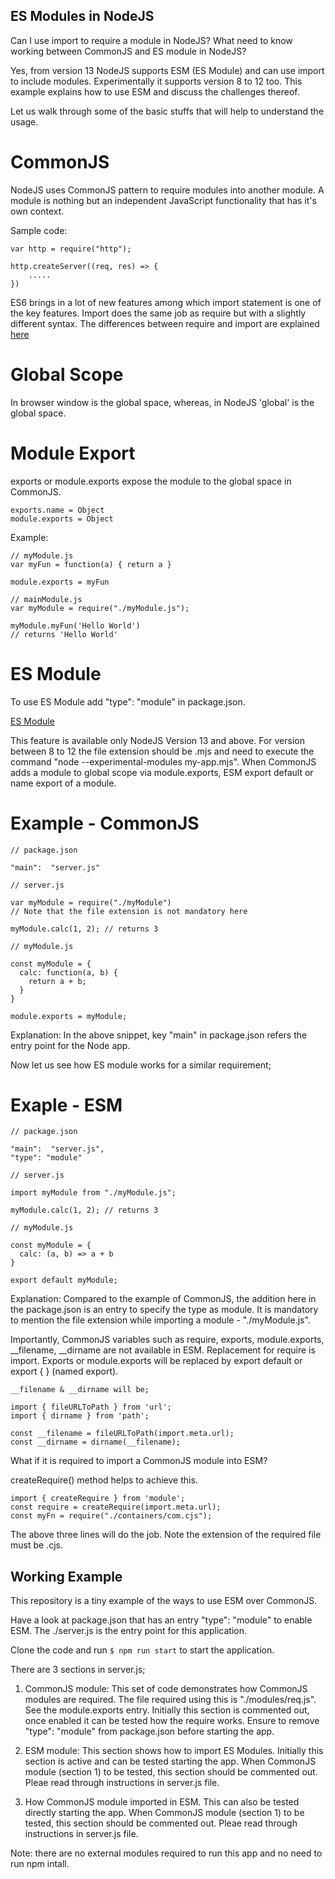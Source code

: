 ## ES Modules in NodeJS
Can I use import to require a module in NodeJS?
What need to know working between CommonJS and ES module in NodeJS?

Yes, from version 13 NodeJS supports ESM (ES Module) and can use import to include modules. Experimentally it supports version 8 to 12 too. This example explains how to use ESM and discuss the challenges thereof.

Let us walk through some of the basic stuffs that will help to understand the usage.

# CommonJS
NodeJS uses CommonJS pattern to require modules into another module. A module is nothing but an independent JavaScript functionality that has it's own context. 

Sample code:
```
var http = require("http");

http.createServer((req, res) => {
    .....
})
```

ES6 brings in a lot of new features among which import statement is one of the key features. Import does the same job as require but with a slightly different syntax. The differences between require and import are explained [here](https://stackoverflow.com/questions/46677752/the-difference-between-requirex-and-import-x#answers-header) 

# Global Scope
In browser window is the global space, whereas, in NodeJS 'global' is the global space.

# Module Export
exports or module.exports expose the module to the global space in CommonJS.

```
exports.name = Object
module.exports = Object
```

Example:
```
// myModule.js
var myFun = function(a) { return a }

module.exports = myFun

// mainModule.js
var myModule = require("./myModule.js");

myModule.myFun('Hello World')
// returns 'Hello World'
```

# ES Module
To use ES Module add "type": "module" in package.json.

[ES Module](https://nodejs.org/api/esm.html#esm_introduction)

This feature is available only NodeJS Version 13 and above. For version between 8 to 12 the file extension should be .mjs and need to execute the command "node --experimental-modules my-app.mjs". When CommonJS adds a module to global scope via module.exports, ESM export default or name export of a module. 

# Example - CommonJS
```
// package.json

"main":  "server.js"

// server.js

var myModule = require("./myModule")
// Note that the file extension is not mandatory here

myModule.calc(1, 2); // returns 3

// myModule.js

const myModule = {
  calc: function(a, b) {
    return a + b;
  }
}

module.exports = myModule;
```

Explanation:
In the above snippet, key "main" in package.json refers the entry point for the Node app. 

Now let us see how ES module works for a similar requirement;

# Exaple - ESM
```
// package.json

"main":  "server.js",
"type": "module"

// server.js

import myModule from "./myModule.js";

myModule.calc(1, 2); // returns 3

// myModule.js

const myModule = {
  calc: (a, b) => a + b
}

export default myModule;
```

Explanation:
Compared to the example of CommonJS, the addition here in the package.json is an entry to specify the type as module. It is mandatory to mention the file extension while importing a module - "./myModule.js".

Importantly, CommonJS variables such as require, exports, module.exports, __filename, __dirname are not available in ESM. Replacement for require is import. Exports or module.exports will be replaced by export default or export { <ModuleName> } (named export). 

```
__filename & __dirname will be; 

import { fileURLToPath } from 'url';
import { dirname } from 'path';

const __filename = fileURLToPath(import.meta.url);
const __dirname = dirname(__filename);
```

What if it is required to import a CommonJS module into ESM?

createRequire() method helps to achieve this. 

```
import { createRequire } from 'module';
const require = createRequire(import.meta.url);
const myFn = require("./containers/com.cjs");
```

The above three lines will do the job. Note the extension of the required file must be .cjs.

## Working Example

This repository is a tiny example of the ways to use ESM over CommonJS. 

Have a look at package.json that has an entry "type": "module" to enable ESM. The ./server.js is the entry point for this application.

Clone the code and run ``` $ npm run start ``` to start the application. 

There are 3 sections in server.js;
1. CommonJS module: This set of code demonstrates how CommonJS modules are required. The file required using this is "./modules/req.js". See the module.exports entry. Initially this section is commented out, once enabled it can be tested how the require works. Ensure to remove "type": "module" from package.json before starting the app.

2. ESM module: This section shows how to import ES Modules. Initially this section is active and can be tested starting the app. When CommonJS module (section 1) to be tested, this section should be commented out. Pleae read through instructions in server.js file.

3. How CommonJS module imported in ESM. This can also be tested directly starting the app. When CommonJS module (section 1) to be tested, this section should be commented out. Pleae read through instructions in server.js file. 

Note: there are no external modules required to run this app and no need to run npm intall.